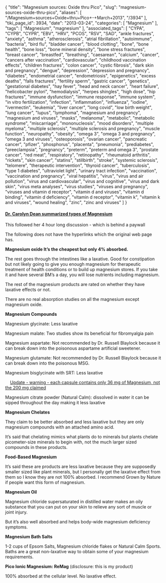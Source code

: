 {
    "title": "Magnesium sources: Oxide thru Pico",
    "slug": "magnesium-sources-oxide-thru-pico",
    "aliases": [
        "/Magnesium+sources+Oxide+thru+Pico+-+March+2013",
        "/3934"
    ],
    "tiki_page_id": 3934,
    "date": "2013-03-24",
    "categories": [
        "Magnesium"
    ],
    "tags": [
        "Magnesium",
        "magnesium"
    ],
    "associated_tags": [
        "CYPA",
        "CYPB",
        "CYPR",
        "EBV",
        "HRV",
        "PCOS",
        "RSV",
        "SAD",
        "ankle fractures",
        "anxiety",
        "asthma",
        "atherosclerosis",
        "atrial fibrillation",
        "autoimmune",
        "bacteria",
        "bird flu",
        "bladder cancer",
        "blood clotting",
        "bone",
        "bone health",
        "bone loss",
        "bone mineral density",
        "bone stress fractures",
        "breast cancer",
        "breastfed",
        "breathing",
        "caesarean",
        "calcium",
        "cancer",
        "cancers after vaccination",
        "cardiovascular",
        "childhood vaccination effects",
        "children fractures",
        "colon cancer",
        "cystic fibrosis",
        "dark skin and pregnancy",
        "dengue",
        "depression",
        "depression and pregnancy",
        "diabetes",
        "endometrial cancer",
        "endometriosis",
        "epigenetics",
        "excess deaths",
        "falls fractures",
        "fertility sperm",
        "gastric cancer",
        "genetics",
        "gestational diabetes",
        "hay fever",
        "head and neck cancer",
        "heart failure",
        "helicobacter pylori",
        "hemodialysis",
        "herpes shingles",
        "high dose",
        "hip fractures",
        "immune dysfunction",
        "immune response",
        "immune system",
        "in vitro fertilization",
        "infection",
        "inflammation",
        "influenza",
        "iodine",
        "ivermectin",
        "leukemia",
        "liver cancer",
        "long covid",
        "low birth weight",
        "lung cancer",
        "lupus",
        "lymphoma",
        "magnesium and pregnancy",
        "magnesium and viruses",
        "masks",
        "melanoma",
        "metabolic",
        "metabolic syndrome",
        "miscarriage",
        "mononucleosis",
        "mood disorders",
        "multiple myeloma",
        "multiple sclerosis",
        "multiple sclerosis and pregnancy",
        "muscle function",
        "neuropathy",
        "obesity",
        "omega 3",
        "omega 3 and pregnancy",
        "omega 3 and viruses",
        "osteoporosis",
        "ovarian cancer",
        "pancreatic cancer",
        "pfizer",
        "phosphorus",
        "placenta",
        "pneumonia",
        "prediabetes",
        "preeclampsia",
        "pregnancy",
        "preterm",
        "preterm and omega 3",
        "prostate cancer",
        "red meat",
        "respiratory",
        "retinopathy",
        "rheumatoid arthritis",
        "rickets",
        "skin cancer",
        "statins",
        "stillbirth",
        "stroke",
        "systemic sclerosis",
        "telomere",
        "therapeutic intervention",
        "thyroid cancer",
        "tuberculosis",
        "type 1 diabetes",
        "ultraviolet light",
        "urinary tract infection",
        "vaccination",
        "vaccination and pregnancy",
        "viral hepatitis",
        "virus",
        "virus and air pollution",
        "virus and cardiovascular",
        "virus and cognitive",
        "virus and dark skin",
        "virus meta analyses",
        "virus studies",
        "viruses and pregnancy",
        "viruses and vitamin d receptor",
        "vitamin d and viruses",
        "vitamin d binding",
        "vitamin d deficiency",
        "vitamin d receptor",
        "vitamin k",
        "vitamin k and viruses",
        "wound healing",
        "zinc",
        "zinc and viruses"
    ]
}


#### [Dr. Carolyn Dean summarized types of Magnesium](http://drcarolyndean.com/2013/03/dean-overview-and-magnesium-basics/)

This followed her 4 hour long discussion - which is behind a paywall

The following does not have the hyperlinks which the original web page has.

 **Magnesium oxide It’s the cheapest but only 4% absorbed.** 

The rest goes through the intestines like a laxative. Good for constipation but not likely going to give you enough magnesium for therapeutic treatment of health conditions or to build up magnesium stores. If you take it and have several BM’s a day, you will lose nutrients including magnesium.

The rest of the magnesium products are rated on whether they have laxative effects or not. 

There are no real absorption studies on all the magnesium except magnesium oxide.

 **Magnesium Compounds** 

Magnesium glycinate: Less laxative

Magnesium malate: Two studies show its beneficial for fibromyalgia pain

Magnesium aspartate: Not recommended by Dr. Russell Blaylock because it can break down into the poisonous aspartame artificial sweetener.

Magnesium glutamate: Not recommended by Dr. Russell Blaylock because it can break down into the poisonous MSG.

Magnesium bisglycinate with SRT: Less laxative

&nbsp; &nbsp; [Update - warning - each capsule contains only 36 mg of Magnesium, not the 200 mg claimed](https://www.consumerlab.com/answers/bioschwartz-magnesium-bisglycinate/magnesium-bisglycinate/?j=550689&sfmc_sub=4618332&l=529_HTML&u=8984115&mid=7276525&jb=20&utm_medium=email&utm_source=exacttarget&utm_campaign=newsletter&utm_term=&utm_content=astaxanthin_sun_member_de_send)

Magnesium citrate powder (Natural Calm): dissolved in water it can be sipped throughout the day making it less laxative

 **Magnesium Chelates** 

They claim to be better absorbed and less laxative but they are only magnesium compounds with an attached amino acid.

It’s said that chelating mimics what plants do to minerals but plants chelate picometer-size minerals to begin with, not the much larger sized compounds in these products.

 **Food-Based Magnesium** 

It’s said these are products are less laxative because they are supposedly smaller sized like plant minerals, but I personally get the laxative effect from them so I know they are not 100% absorbed. I recommend Grown by Nature if people want this form of magnesium.

 **Magnesium Oil** 

Magnesium chloride supersaturated in distilled water makes an oily substance that you can put on your skin to relieve any sort of muscle or joint injury. 

But it’s also well absorbed and helps body-wide magnesium deficiency symptoms.

 **Magnesium Bath Salts** 

1-2 cups of Epsom Salts, Magnesium chloride flakes or Natural Calm Sports. Baths are a great non-laxative way to obtain some of your magnesium requirements.

 **Pico Ionic Magnesium: ReMag**  (disclosure: this is my product)

100% absorbed at the cellular level. No laxative effect.